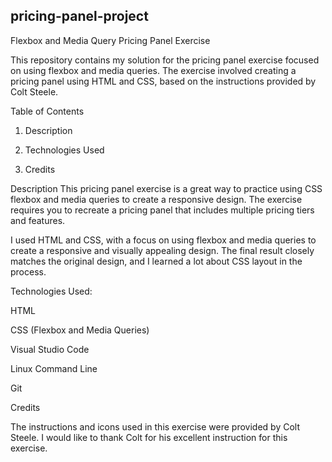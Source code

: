 ## pricing-panel-project
Flexbox and Media Query Pricing Panel Exercise

This repository contains my solution for the pricing panel exercise focused on using flexbox and media queries. The exercise involved creating a pricing panel using HTML and CSS, based on the instructions provided by Colt Steele.

Table of Contents

1. Description

2. Technologies Used

3. Credits

Description
This pricing panel exercise is a great way to practice using CSS flexbox and media queries to create a responsive design. The exercise requires you to recreate a pricing panel that includes multiple pricing tiers and features.

I used HTML and CSS, with a focus on using flexbox and media queries to create a responsive and visually appealing design. The final result closely matches the original design, and I learned a lot about CSS layout in the process.

Technologies Used:

HTML

CSS (Flexbox and Media Queries)

Visual Studio Code

Linux Command Line

Git

Credits

The instructions and icons used in this exercise were provided by Colt Steele. I would like to thank Colt for his excellent instruction for this exercise.
